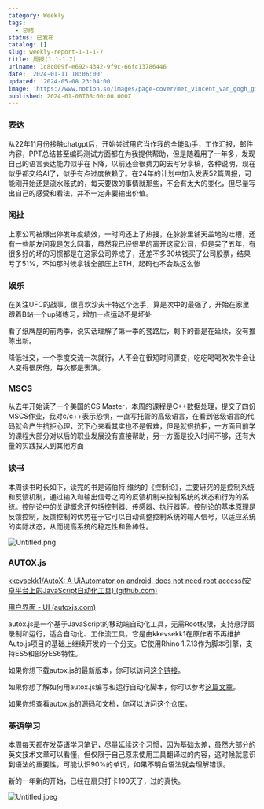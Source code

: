 ```yaml
---
category: Weekly
tags:
  - 总结
status: 已发布
catalog: []
slug: weekly-report-1-1-1-7
title: 周报(1.1-1.7)
urlname: 1c8c009f-e692-4342-9f9c-66fc13786446
date: '2024-01-11 18:06:00'
updated: '2024-05-08 23:04:00'
image: 'https://www.notion.so/images/page-cover/met_vincent_van_gogh_ginoux.jpg'
published: 2024-01-08T08:00:00.000Z
---
```


### 表达


从22年11月份接触chatgpt后，开始尝试用它当作我的全能助手，工作汇报，邮件内容，PPT总结甚至编码测试方面都在为我提供帮助，但是随着用了一年多，发现自己的语言表达能力似乎在下降，以前还会很费力的去写分享稿，各种说明，现在似乎都交给AI了，似乎有点过度依赖了。在24年的计划中加入发表52篇周报，可能刚开始还是流水账式的，每天要做的事情就那些，不会有太大的变化，但尽量写出自己的感受和看法，并不一定非要输出价值。


### 闲扯


上家公司被爆出停发年度绩效，一时间还上了热搜，在脉脉里铺天盖地的吐槽，还有一些朋友问我是怎么回事，虽然我已经很早的离开这家公司，但是呆了五年，有很多好的坏的习惯都是在这家公司养成了，还差不多30块钱买了公司股票，结果亏了51%，不如那时候拿钱全部压上ETH，起码也不会跌这么惨


### 娱乐


在关注UFC的战事，很喜欢沙夫卡特这个选手，算是次中的最强了，开始在家里跟着B站一个up猪练习，增加一点运动不是坏处


看了纸牌屋的前两季，说实话理解了第一季的套路后，剩下的都是在延续，没有推陈出新。


降低社交，一个季度交流一次就行，人不会在很短时间骤变，吃吃喝喝吹吹牛会让人变得很厌倦，每次都是表演。


### MSCS


从去年开始读了一个美国的CS Master，本周的课程是C++数据处理，提交了四份MSCS作业，我对c/c++表示恐惧，一直写托管的高级语言，在看到低级语言的代码就会产生抗拒心理，沉下心来看其实也不是很难，但是就很抗拒，一方面目前学的课程大部分对以后的职业发展没有直接帮助，另一方面是投入时间不够，还有大量的实践投入到其他方面


### 读书


本周读书时长如下，读完的书是诺伯特·维纳的《控制论》，主要研究的是控制系统和反馈机制，通过输入和输出信号之间的反馈机制来控制系统的状态和行为的系统。控制论中的关键概念还包括控制器、传感器、执行器等。控制论的基本原理是反馈控制，反馈控制的优势在于它可以自动调整控制系统的输入信号，以适应系统的实际状态，从而提高系统的稳定性和鲁棒性。


![Untitled.png](https://prod-files-secure.s3.us-west-2.amazonaws.com/5d24fe63-e567-4804-86f9-9fdc62e13082/4d744901-b410-4924-8554-36cce6e9aab7/Untitled.png?X-Amz-Algorithm=AWS4-HMAC-SHA256&X-Amz-Content-Sha256=UNSIGNED-PAYLOAD&X-Amz-Credential=ASIAZI2LB4665CQ6KETG%2F20250406%2Fus-west-2%2Fs3%2Faws4_request&X-Amz-Date=20250406T213223Z&X-Amz-Expires=3600&X-Amz-Security-Token=IQoJb3JpZ2luX2VjENP%2F%2F%2F%2F%2F%2F%2F%2F%2F%2FwEaCXVzLXdlc3QtMiJHMEUCIAJIcg3A5Y8EGOQtZxCjo0BLV1RCORNZoKHAHjywJlojAiEA71UtOo%2Fkc0JFgJfosW%2BrVLUI3KSp502hdGcjAOATx9Iq%2FwMITBAAGgw2Mzc0MjMxODM4MDUiDLjYp%2FnPrhd4xJaItyrcA%2Fdq61BUQc7U7ebRHH46CUvfv0Z%2B6n8Qdmhu8hHaUQfYis0%2BgD%2F1j2iSuKUCxdvO36M0f%2BjK5hJfcT3UEMLAL9fbuCOkcpzZbkMuNllfv1f3FMIZVbRRMvO%2BqNP1cd%2BjSnYxVFib3mFny%2BlQFgusNe6r0LUe0plgsl7vuXBLs5Jvf2CAHj1Sw7mh2rhjs8Wpi1ydbox8WSU3Us9ACCNCu1g%2BOLOJgO4khLDxmx%2BLY63T8w2xjHrhs6mP%2BRXfP9dphOT%2Fi6nUJIQw%2BQouCfIO22i8mT1wmlQ5RIOKoSSLl7pXujArB5kVMmP3SmIPUUaSEleljJcptgD%2BJ9h5oqI%2Fnqwn7tKNXHpRri%2BT%2F7gsSa8o7%2Fdmc61C3%2FiFCUpSl9DMrCw822HbBLAqd76BIKfoNSzXQ%2BkZ9RlYyq5ink1dDP856CDUNcQ2ZcB7KPbAfQgJqWSbZOcKtKP6S6LPU0rEtYsSrwPzYPzD0eJZSaK076N8Y1MAMKLx5tMGnvUg2Fi%2B2zWvYZ7ecUzClbKk8NiNvJfYoLKg0%2FIZsC78Bf2vuEjj%2FEOcLRe3wjp%2BRpS2KzE%2BBROfiCuwNaOgYetKrDK%2FtMggEhSvXe6E0SBPIWXAGMbStQfJq1tb3cQFaK3nMNaby78GOqUBBnbB%2BCL9J%2F2CFaEw%2BTMsP7dSaSBdLXgZV4mVukInvGCRF%2BfAmKIVKk7WAX2Rn915gEiY%2FoPLzxrg6083robvL0PVt4JOHCmfhK%2B9tYocxTFosss2m2EQWOxJhIJ5ZmcNahSys20wALPKO9T%2BFQUBFPXj4fzAa449KrSxU88W2JC95SF0%2FUb9wV%2FpO%2Be5pcb8j3AKAJO46q3FWOBwKXdIovOaoDgv&X-Amz-Signature=49f435794997fff4a1ddbd1d07e79c460a37dc6be935968f0040fca957ec7b17&X-Amz-SignedHeaders=host&x-id=GetObject)


### AUTOX.js


[kkevsekk1/AutoX: A UiAutomator on android, does not need root access(安卓平台上的JavaScript自动化工具) (github.com)](https://github.com/kkevsekk1/AutoX)


[用户界面 - UI (autoxjs.com)](http://doc.autoxjs.com/#/ui)


autox.js是一个基于JavaScript的移动端自动化工具，无需Root权限，支持悬浮窗录制和运行，适合自动化、工作流工具。它是由kkevsekk1在原作者不再维护Auto.js项目的基础上继续开发的一个分支。它使用Rhino 1.7.13作为脚本引擎，支持ES5和部分ES6特性。


如果你想下载autox.js的最新版本，你可以访问[这个链接](https://github.com/kkevsekk1/AutoX/releases)。


如果你想了解如何用autox.js编写和运行自动化脚本，你可以参考[这篇文章](https://www.cnblogs.com/ghj1976/p/autoxjs.html)。


如果你想查看autox.js的源码和文档，你可以访问[这个仓库](https://github.com/kkevsekk1/AutoX)。


### 英语学习


本周每天都在发英语学习笔记，尽量延续这个习惯，因为基础太差，虽然大部分的英文技术文章可以看懂，但仅限于自己原来使用工具翻译过的内容，这时候就意识到语法的重要性，可能认识90%的单词，如果不明白语法就会理解错误。


新的一年新的开始，已经在扇贝打卡190天了，过的真快。


![Untitled.jpeg](https://prod-files-secure.s3.us-west-2.amazonaws.com/5d24fe63-e567-4804-86f9-9fdc62e13082/c04d3014-4bd3-4142-a613-19220f0a3512/Untitled.jpeg?X-Amz-Algorithm=AWS4-HMAC-SHA256&X-Amz-Content-Sha256=UNSIGNED-PAYLOAD&X-Amz-Credential=ASIAZI2LB4665CQ6KETG%2F20250406%2Fus-west-2%2Fs3%2Faws4_request&X-Amz-Date=20250406T213223Z&X-Amz-Expires=3600&X-Amz-Security-Token=IQoJb3JpZ2luX2VjENP%2F%2F%2F%2F%2F%2F%2F%2F%2F%2FwEaCXVzLXdlc3QtMiJHMEUCIAJIcg3A5Y8EGOQtZxCjo0BLV1RCORNZoKHAHjywJlojAiEA71UtOo%2Fkc0JFgJfosW%2BrVLUI3KSp502hdGcjAOATx9Iq%2FwMITBAAGgw2Mzc0MjMxODM4MDUiDLjYp%2FnPrhd4xJaItyrcA%2Fdq61BUQc7U7ebRHH46CUvfv0Z%2B6n8Qdmhu8hHaUQfYis0%2BgD%2F1j2iSuKUCxdvO36M0f%2BjK5hJfcT3UEMLAL9fbuCOkcpzZbkMuNllfv1f3FMIZVbRRMvO%2BqNP1cd%2BjSnYxVFib3mFny%2BlQFgusNe6r0LUe0plgsl7vuXBLs5Jvf2CAHj1Sw7mh2rhjs8Wpi1ydbox8WSU3Us9ACCNCu1g%2BOLOJgO4khLDxmx%2BLY63T8w2xjHrhs6mP%2BRXfP9dphOT%2Fi6nUJIQw%2BQouCfIO22i8mT1wmlQ5RIOKoSSLl7pXujArB5kVMmP3SmIPUUaSEleljJcptgD%2BJ9h5oqI%2Fnqwn7tKNXHpRri%2BT%2F7gsSa8o7%2Fdmc61C3%2FiFCUpSl9DMrCw822HbBLAqd76BIKfoNSzXQ%2BkZ9RlYyq5ink1dDP856CDUNcQ2ZcB7KPbAfQgJqWSbZOcKtKP6S6LPU0rEtYsSrwPzYPzD0eJZSaK076N8Y1MAMKLx5tMGnvUg2Fi%2B2zWvYZ7ecUzClbKk8NiNvJfYoLKg0%2FIZsC78Bf2vuEjj%2FEOcLRe3wjp%2BRpS2KzE%2BBROfiCuwNaOgYetKrDK%2FtMggEhSvXe6E0SBPIWXAGMbStQfJq1tb3cQFaK3nMNaby78GOqUBBnbB%2BCL9J%2F2CFaEw%2BTMsP7dSaSBdLXgZV4mVukInvGCRF%2BfAmKIVKk7WAX2Rn915gEiY%2FoPLzxrg6083robvL0PVt4JOHCmfhK%2B9tYocxTFosss2m2EQWOxJhIJ5ZmcNahSys20wALPKO9T%2BFQUBFPXj4fzAa449KrSxU88W2JC95SF0%2FUb9wV%2FpO%2Be5pcb8j3AKAJO46q3FWOBwKXdIovOaoDgv&X-Amz-Signature=8151ae302ed2f0a280daea01ab62a2e4baf8f9bdb1c138577421b4c9f9e1631c&X-Amz-SignedHeaders=host&x-id=GetObject)


